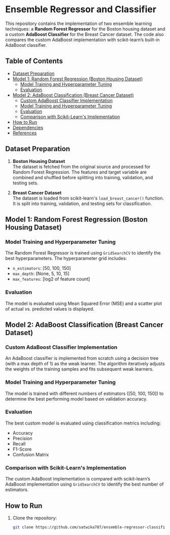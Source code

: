 # Ensemble Regressor and Classifier

This repository contains the implementation of two ensemble learning techniques: a **Random Forest Regressor** for the Boston housing dataset and a custom **AdaBoost Classifier** for the Breast Cancer dataset. The code also compares the custom AdaBoost implementation with scikit-learn’s built-in AdaBoost classifier.

## Table of Contents
- [Dataset Preparation](#dataset-preparation)
- [Model 1: Random Forest Regression (Boston Housing Dataset)](#model-1-random-forest-regression-boston-housing-dataset)
  - [Model Training and Hyperparameter Tuning](#model-training-and-hyperparameter-tuning)
  - [Evaluation](#evaluation)
- [Model 2: AdaBoost Classification (Breast Cancer Dataset)](#model-2-adaboost-classification-breast-cancer-dataset)
  - [Custom AdaBoost Classifier Implementation](#custom-adaboost-classifier-implementation)
  - [Model Training and Hyperparameter Tuning](#model-training-and-hyperparameter-tuning-1)
  - [Evaluation](#evaluation-1)
  - [Comparison with Scikit-Learn's Implementation](#comparison-with-scikit-learns-implementation)
- [How to Run](#how-to-run)
- [Dependencies](#dependencies)
- [References](#references)

## Dataset Preparation

1. **Boston Housing Dataset**  
   The dataset is fetched from the original source and processed for Random Forest Regression. The features and target variable are combined and shuffled before splitting into training, validation, and testing sets.

2. **Breast Cancer Dataset**  
   The dataset is loaded from scikit-learn's `load_breast_cancer()` function. It is split into training, validation, and testing sets for classification.

## Model 1: Random Forest Regression (Boston Housing Dataset)

### Model Training and Hyperparameter Tuning

The Random Forest Regressor is trained using `GridSearchCV` to identify the best hyperparameters. The hyperparameter grid includes:
- `n_estimators`: [50, 100, 150]
- `max_depth`: [None, 5, 10, 15]
- `max_features`: [log2 of feature count]

### Evaluation

The model is evaluated using Mean Squared Error (MSE) and a scatter plot of actual vs. predicted values is displayed.

## Model 2: AdaBoost Classification (Breast Cancer Dataset)

### Custom AdaBoost Classifier Implementation

An AdaBoost classifier is implemented from scratch using a decision tree (with a max depth of 1) as the weak learner. The algorithm iteratively adjusts the weights of the training samples and fits subsequent weak learners.

### Model Training and Hyperparameter Tuning

The model is trained with different numbers of estimators ([50, 100, 150]) to determine the best performing model based on validation accuracy.

### Evaluation

The best custom model is evaluated using classification metrics including:
- Accuracy
- Precision
- Recall
- F1-Score
- Confusion Matrix

### Comparison with Scikit-Learn's Implementation

The custom AdaBoost implementation is compared with scikit-learn’s AdaBoost implementation using `GridSearchCV` to identify the best number of estimators.

## How to Run

1. Clone the repository:
   ```bash
   git clone https://github.com/satwika787/ensemble-regressor-classifier.git
